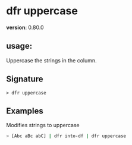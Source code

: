# dfr uppercase

**version**: 0.80.0

## **usage**:

Uppercase the strings in the column.

## Signature

`> dfr uppercase `

## Examples

Modifies strings to uppercase

```bash
> [Abc aBc abC] | dfr into-df | dfr uppercase
```

